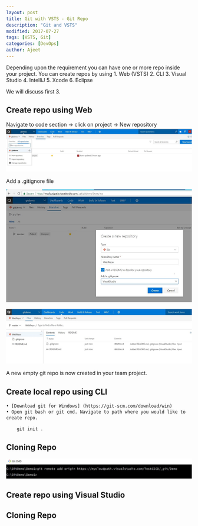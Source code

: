 ```yaml
---
layout: post
title: Git with VSTS - Git Repo
description: "Git and VSTS"
modified: 2017-07-27
tags: [VSTS, Git]
categories: [DevOps]
author: Ajeet
---
```


Depending upon the requirement you can have one or more repo inside your project. You can create repos by using
	1. Web (VSTS)
	2. CLI
	3. Visual Studio
	4. IntelliJ
	5. Xcode
	6. Eclipse
	
We will discuss first 3.

## Create repo using Web

Navigate to code section -> click on project  -> New repository
![### New repository](/images/posts/gitwithvsts/createrepo.JPG)

Add a .gitignore file

![](/images/posts/gitwithvsts/repo1.JPG)

![](/images/posts/gitwithvsts/repo2.JPG)

A new empty git repo is now created in your team project. 

## Create local repo using CLI

	• [Download git for Windows] (https://git-scm.com/download/win)
	• Open git bash or git cmd. Navigate to path where you would like to create repo.

```PowerShell
	git init .
```
## Cloning Repo

![](/images/posts/gitwithvsts/gitreporemote1.JPG)

## Create repo using Visual Studio

## Cloning Repo